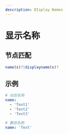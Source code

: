 ```yaml
---
description: DIsplay Names
---
```


# 显示名称

## **节点匹配**

```javascript
name(s)?|displayname(s)?
```

## **示例**

```yaml
# 动态名称
name:
  - 'Text1'
  - 'Text2'
  - 'Text3'
```

```yaml
# 静态名称
name: 'Text'
```

